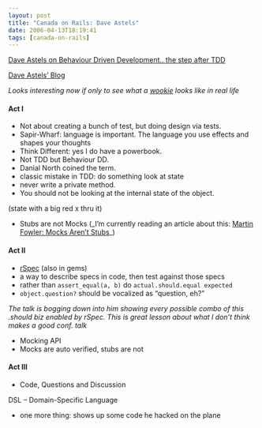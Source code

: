 ```yaml
---
layout: post
title: "Canada on Rails: Dave Astels"
date: 2006-04-13T18:19:41
tags: [canada-on-rails]
---
```


<p><a href="http://canadaonrails.com/talks/show/4">Dave Astels on Behaviour Driven Development.. the step after TDD</a></p>

<p><a href="http://blog.daveastels.com/">Dave Astels&#8217; Blog</a></p>

<p><em>Looks interesting now if only to see what a <a href="http://www.starwars.com/databank/species/wookiee/">wookie</a> looks like in real life</em></p>

<h4>Act I</h4>

<ul>
<li>Not about creating a bunch of test, but doing design via tests.</li>
<li>Sapir-Wharf: language is important.  The language you use effects and shapes your thoughts</li>
<li>Think Different: yes I do have a powerbook.</li>
<li>Not <span class="caps">TDD</span> but Behaviour DD.</li>
<li>Danial North coined the term.</li>
<li>classic mistake in TDD: do something look at state</li>
<li>never write a private method.</li>
<li>You should not be looking at the internal state of the object. </li>
</ul>
(state with a big red x thru it)
<ul>
<li>Stubs are not Mocks (_I&#8217;m currently reading an article about this: <a href="http://www.martinfowler.com/articles/mocksArentStubs.html">Martin Fowler: Mocks Aren&#8217;t Stubs</a>_)</li>
</ul>

<h4>Act II</h4>

<ul>
<li><a href="http://rubyforge.org/projects/rspec/">rSpec</a> (also in gems)</li>
<li>a way to describe specs in code, then test against those specs</li>
<li>rather than <code>assert_equal(a, b)</code> do <code>actual.should.equal expected</code></li>
<li><code>object.question?</code> should be vocalized as &#8220;question, eh?&#8221;</li>
</ul>

<p><em>The talk is bogging down into him showing every possible combo of this .should biz enabled by rSpec.  This is great lesson about what I don&#8217;t think makes a good conf. talk</em></p>

<ul>
<li>Mocking <span class="caps">API</span></li>
<li>Mocks are auto verified, stubs are not</li>
</ul>

<h4>Act <span class="caps">III</span></h4>

<ul>
<li>Code, Questions and Discussion</li>
</ul>

<p><span class="caps">DSL</span> &#8211; Domain-Specific Language</p>

<ul>
<li>one more thing: shows up some code he hacked on the plane</li>
</ul>
